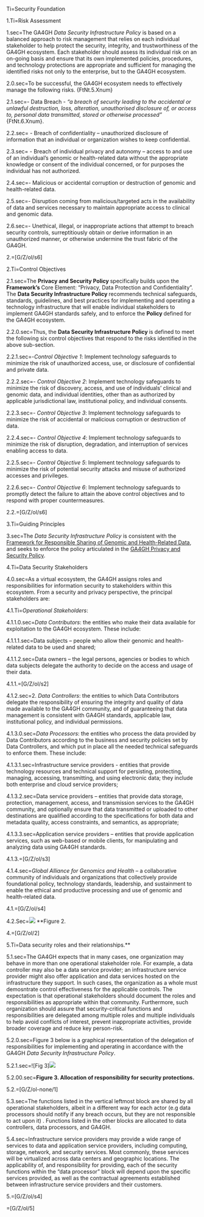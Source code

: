 Ti=Security Foundation 

1.Ti=Risk Assessment 

1.sec=The GA4GH *Data Security Infrastructure Policy* is based on a balanced approach to risk management that relies on each individual stakeholder to help protect the security, integrity, and trustworthiness of the GA4GH ecosystem. Each stakeholder should assess its individual risk on an on-going basis and ensure that its own implemented policies, procedures, and technology protections are appropriate and sufficient for managing the identified risks not only to the enterprise, but to the GA4GH ecosystem. 

2.0.sec=To be successful, the GA4GH ecosystem needs to effectively manage the following risks. {FtNt.5.Xnum} 

2.1.sec=- Data Breach - *“a breach of security leading to the accidental or unlawful destruction, loss, alteration, unauthorised disclosure of, or access to, personal data transmitted, stored or otherwise processed”* {FtNt.6.Xnum}. 

2.2.sec= - Breach of confidentiality – unauthorized disclosure of information that an individual or organization wishes to keep confidential. 

2.3.sec= - Breach of individual privacy and autonomy – access to and use of an individual’s genomic or health-related data without the appropriate knowledge or consent of the individual concerned, or for purposes the individual has not authorized. 

2.4.sec=- Malicious or accidental corruption or destruction of genomic and health-related data. 

2.5.sec=- Disruption coming from malicious/targeted acts in the availability of data and services necessary to maintain appropriate access to clinical and genomic data. 

2.6.sec=- Unethical, illegal, or inappropriate actions that attempt to breach security controls, surreptitiously obtain or derive information in an unauthorized manner, or otherwise undermine the trust fabric of the GA4GH. 

2.=[G/Z/ol/s6]

2.Ti=Control Objectives 

2.1.sec=The <b>Privacy and Security Policy </b>specifically builds upon the <b>Framework’s </b>Core Element: “Privacy, Data Protection and Confidentiality”. The <b>Data Security Infrastructure Policy </b>recommends technical safeguards, standards, guidelines, and best practices for implementing and operating a technology infrastructure that will enable individual stakeholders to implement GA4GH standards safely, and to enforce the <b>Policy </b>defined for the GA4GH ecosystem. 

2.2.0.sec=Thus, the <b>Data Security Infrastructure Policy </b>is defined to meet the following six control objectives that respond to the risks identified in the above sub-section. 

2.2.1.sec=-*Control Objective 1*: Implement technology safeguards to minimize the risk of unauthorized access, use, or disclosure of confidential and private data. 

2.2.2.sec=- *Control Objective 2*: Implement technology safeguards to minimize the risk of discovery, access, and use of individuals’ clinical and genomic data, and individual identities, other than as authorized by applicable jurisdictional law, institutional policy, and individual consents. 

2.2.3.sec=- *Control Objective 3*: Implement technology safeguards to minimize the risk of accidental or malicious corruption or destruction of data. 

2.2.4.sec=- *Control Objective 4*: Implement technology safeguards to minimize the risk of disruption, degradation, and interruption of services enabling access to data. 

2.2.5.sec=- *Control Objective 5*: Implement technology safeguards to minimize the risk of potential security attacks and misuse of authorized accesses and privileges. 

2.2.6.sec=- *Control Objective 6*: Implement technology safeguards to promptly detect the failure to attain the above control objectives and to respond with proper countermeasures. 

2.2.=[G/Z/ol/s6]

3.Ti=Guiding Principles 

3.sec=The *Data Security Infrastructure Policy* is consistent with the <a href="https://www.ga4gh.org/ga4ghtoolkit/regulatoryandethics/framework-for-responsible-sharing-genomic-and-health-related-data/">Framework for Responsible Sharing of Genomic and Health-Related Data</a>, and seeks to enforce the policy articulated in the <a href="https://www.ga4gh.org/docs/ga4ghtoolkit/data-security/Privacy-and-Security-Policy.pdf">GA4GH Privacy and Security Policy</a>*.* 

4.Ti=Data Security Stakeholders 

4.0.sec=As a virtual ecosystem, the GA4GH assigns roles and responsibilities for information security to stakeholders within this ecosystem. From a security and privacy perspective, the principal stakeholders are: 

4.1.Ti=*Operational Stakeholders*: 

4.1.1.0.sec=*Data Contributors*: the entities who make their data available for exploitation to the GA4GH ecosystem. These include: 

4.1.1.1.sec=Data subjects – people who allow their genomic and health-related data to be used and shared; 

4.1.1.2.sec=Data owners – the legal persons, agencies or bodies to which data subjects delegate the authority to decide on the access and usage of their data. 

4.1.1.=[G/Z/ol/s2]

4.1.2.sec=2. *Data Controllers*: the entities to which Data Contributors delegate the responsibility of ensuring the integrity and quality of data made available to the GA4GH community, and of guaranteeing that data management is consistent with GA4GH standards, applicable law, institutional policy, and individual permissions. 

4.1.3.0.sec=*Data Processors*: the entities who process the data provided by Data Contributors according to the business and security policies set by Data Controllers, and which put in place all the needed technical safeguards to enforce them. These include: 

4.1.3.1.sec=Infrastructure service providers - entities that provide technology resources and technical support for persisting, protecting, managing, accessing, transmitting, and using electronic data; they include both enterprise and cloud service providers; 

4.1.3.2.sec=Data service providers – entities that provide data storage, protection, management, access, and transmission services to the GA4GH community, and optionally ensure that data transmitted or uploaded to other destinations are qualified according to the specifications for both data and metadata quality, access constraints, and semantics, as appropriate; 

4.1.3.3.sec=Application service providers – entities that provide application services, such as web-based or mobile clients, for manipulating and analyzing data using GA4GH standards. 

4.1.3.=[G/Z/ol/s3]

4.1.4.sec=*Global Alliance for Genomics and Health* – a collaborative community of individuals and organizations that collectively provide foundational policy, technology standards, leadership, and sustainment to enable the ethical and productive processing and use of genomic and health-related data. 

4.1.=[G/Z/ol/s4]

4.2.Sec=<img src="https://github.com/ga4gh/data-security/blob/master/DSIP/Figures/Fig.2-stakeholders.png"/> **Figure 2. 

4.=[G/Z/ol/2]

5.Ti=Data security roles and their relationships.** 

5.1.sec=The GA4GH expects that in many cases, one organization may behave in more than one operational stakeholder role. For example, a data controller may also be a data service provider; an infrastructure service provider might also offer application and data services hosted on the infrastructure they support. In such cases, the organization as a whole must demosntrate control effectiveness for the applicable controls. The expectation is that operational stakeholders should document the roles and responsibilities as appropriate within that community. Furthermore, such organization should assure that security-critical functions and responsibilities are delegated among multiple roles and multiple individuals to help avoid conflicts of interest, prevent inappropriate activities, provide broader coverage and reduce key person-risk. 

5.2.0.sec=Figure 3 below is a graphical representation of the delegation of responsibilities for implementing and operating in accordance with the GA4GH *Data Security Infrastructure Policy*. 

5.2.1.sec=![Fig 3]<img src="https://github.com/ga4gh/data-security/blob/master/DSIP/Figures/Fig.3-responsibilities.png"> 

5.2.00.sec=**Figure 3. Allocation of responsibility for security protections.** 

5.2.=[G/Z/ol-none/1]

5.3.sec=The functions listed in the vertical leftmost block are shared by all operational stakeholders, albeit in a different way for each actor (e.g data processors should notify if any breach occurs, but they are not responsible to act upon it) . Functions listed in the other blocks are allocated to data controllers, data processors, and GA4GH. 

5.4.sec=Infrastructure service providers may provide a wide range of services to data and application service providers, including computing, storage, network, and security services. Most commonly, these services will be virtualized across data centers and geographic locations. The applicability of, and responsibility for providing, each of the security functions within the “data processor” block will depend upon the specific services provided, as well as the contractual agreements established between infrastructure service providers and their customers. 

5.=[G/Z/ol/s4]

=[G/Z/ol/5]